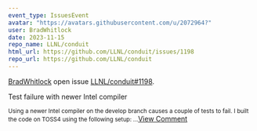 ```yaml
---
event_type: IssuesEvent
avatar: "https://avatars.githubusercontent.com/u/2072964?"
user: BradWhitlock
date: 2023-11-15
repo_name: LLNL/conduit
html_url: https://github.com/LLNL/conduit/issues/1198
repo_url: https://github.com/LLNL/conduit
---
```


<a href='https://github.com/BradWhitlock' target='_blank'>BradWhitlock</a> open issue <a href='https://github.com/LLNL/conduit/issues/1198' target='_blank'>LLNL/conduit#1198</a>.

<p>Test failure with newer Intel compiler</p><small>Using a newer Intel compiler on the develop branch causes a couple of tests to fail. I built the code on TOSS4 using the following setup:...</small><a href='https://github.com/LLNL/conduit/issues/1198' target='_blank'>View Comment</a>